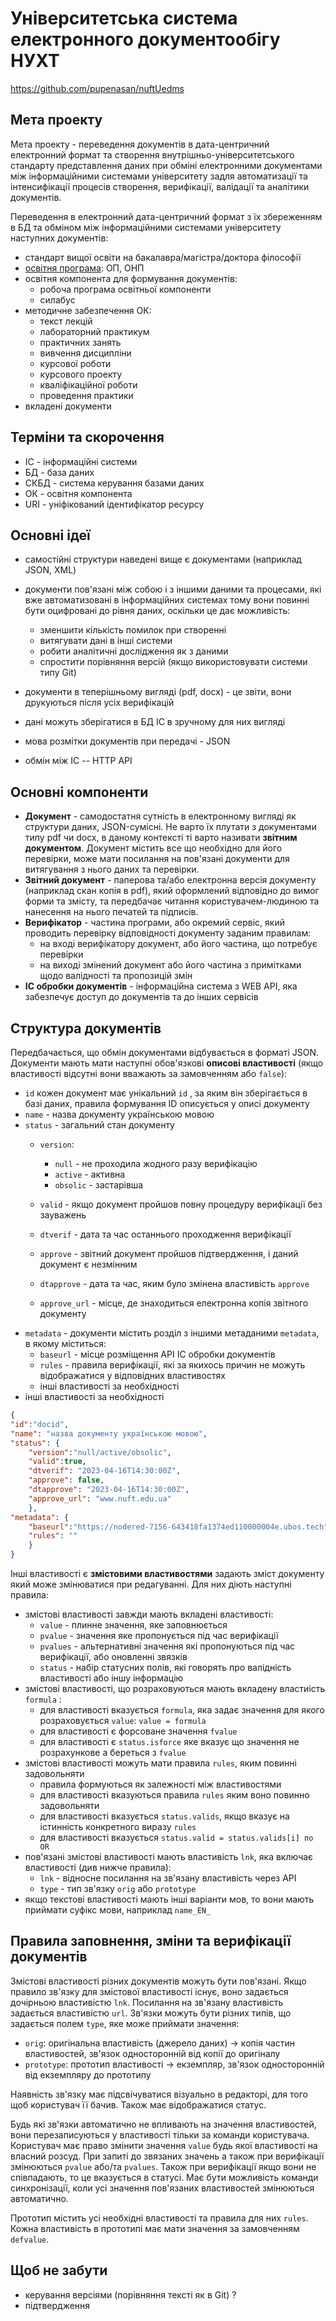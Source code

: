 # Університетська система електронного документообігу НУХТ

https://github.com/pupenasan/nuftUedms

## Мета проекту

Мета проекту - переведення документів в дата-центричний електронний формат та створення внутрішньо-університетського стандарту представлення даних при обміні електронними документами між інформаційними системами університету задля автоматизації та інтенсифікації процесів створення, верифікації, валідації та аналітики документів.   

Переведення в електронний дата-центричний формат з їх збереженням в БД та обміном між інформаційними системами університету наступних документів:

- стандарт вищої освіти на бакалавра/магістра/доктора філософії
- [освітня програма](OP.md): ОП, ОНП
- освітня компонента для формування документів:
  - робоча програма освітньої компоненти
  - силабус
- методичне забезпечення ОК:
  - текст лекцій
  - лабораторний практикум
  - практичних занять
  - вивчення дисципліни
  - курсової роботи
  - курсового проекту
  - кваліфікаційної роботи
  - проведення практики
- вкладені документи

## Терміни та скорочення

- ІС - інформаційні системи
- БД - база даних
- СКБД - система керування базами даних
- ОК - освітня компонента 
- URI - уніфікований ідентифікатор ресурсу

## Основні ідеї

- самостійні структури наведені вище є документами (наприклад JSON, XML)
- документи пов'язані між собою і з іншими даними та процесами, які вже автоматизовані в інформаційних системах тому вони повинні бути оцифровані до рівня даних, оскільки це дає можливість:
  - зменшити кількість помилок при створенні
  - витягувати дані в інші системи
  - робити аналітичні дослідження як з даними
  - спростити порівняння версій (якщо використовувати системи типу Git)
- документи в теперішньому вигляді (pdf, docx) - це звіти, вони друкуються після усіх верифікацій
- дані можуть зберігатися в БД ІС в зручному для них вигляді

- мова розмітки документів при передачі - JSON
- обмін між ІС -- HTTP API

## Основні компоненти

- **Документ** - самодостатня сутність в електронному вигляді як структури даних,  JSON-сумісні. Не варто їх плутати з документами типу pdf чи docx, в даному контексті ті варто називати **звітним документом**.  Документ містить все що необхідно для його перевірки, може мати посилання на пов'язані документи для витягування з нього даних та перевірки.   
- **Звітний документ** - паперова та/або електронна версія документу (наприклад скан копія в pdf), який оформлений відповідно до вимог форми та змісту, та передбачає читання користувачем-людиною та нанесення на нього печатей та підписів.   
- **Верифікатор** - частина програми, або окремий сервіс, який проводить перевірку відповідності документу заданим правилам:
  - на вході верифікатору документ, або його частина, що потребує перевірки
  - на виході змінений документ або його частина з примітками щодо валідності та пропозицій змін
- **ІС обробки документів**  - інформаційна система з WEB API, яка забезпечує доступ до документів та до інших сервісів   

## Структура документів

Передбачається, що обмін документами відбувається в форматі JSON. Документи мають мати наступні обов'язкові **описові властивості** (якщо властивості відсутні вони вважають за замовченням або `false`):

- `id` кожен документ має унікальний `id` , за яким він зберігається в базі даних, правила формування ID описується у описі документу
- `name` - назва документу українською мовою
- `status` - загальний стан документу
  - `version`:
    - `null` - не проходила жодного разу верифікацію
    - `active` - активна
    - `obsolic` - застарівша   

  - `valid` - якщо документ пройшов повну процедуру верифікації без зауважень
  - `dtverif` - дата та час останнього проходження верифікації
  - `approve` - звітний документ пройшов підтвердження, і даний документ є незмінним
  - `dtapprove` - дата та час, яким було змінена властивість `approve` 
  - `approve_url` - місце, де знаходиться електронна копія звітного документу  
- `metadata` - документи містить розділ з іншими метаданими `metadata`, в якому міститься:
  - `baseurl` - місце розміщення API ІС обробки документів
  - `rules` - правила верифікації, які за якихось причин не можуть відображатися у відповідних властивостях 
  - інші властивості за необхідності
- інші властивості за необхідності

```json
{
"id":"docid",
"name": "назва документу українською мовою",
"status": {
    "version":"null/active/obsolic",
    "valid":true,
    "dtverif": "2023-04-16T14:30:00Z",
    "approve": false,
    "dtapprove": "2023-04-16T14:30:00Z",
    "approve_url": "www.nuft.edu.ua"
	},    
"metadata": {
    "baseurl":"https://nodered-7156-643418fa1374ed110000004e.ubos.tech",
    "rules": ""  
	}
}
```

Інші властивості є **змістовими властивостями** задають зміст документу який може змінюватися при редагуванні. Для них діють наступні правила:

- змістові властивості завжди мають вкладені властивості:
  - `value` - плинне значення, яке заповнюється
  - `pvalue` - значення яке пропонується під час верифікації
  - `pvalues` - альтернативні значення які пропонуються під час верифікації, або оновленні звязків   
  - `status` - набір статусних полів, які говорять про валідність властивості або іншу інформацію
- змістові властивості, що розраховуються мають вкладену властиість  `formula` :
  - для властивості вказується `formula`, яка задає значення для якого розраховується `value`: `value = formula`
  - для властивості є форсоване значення `fvalue`
  - для властивості є `status.isforce` яке вказує що значення не розрахункове а береться з `fvalue`
- змістові властивості можуть мати правила `rules`, яким повинні задовольняти
  - правила формуються як залежності між властивостями
  - для властивості вказуються правила `rules` яким воно повинно задовольняти
  - для властивості вказується `status.valids`, якщо вказує на істинність конкретного виразу `rules`
  - для властивості вказується `status.valid = status.valids[i] по OR ` 
- пов'язані змістові властивості мають властивість `lnk`, яка включає властивості (див нижче правила):
  - `lnk` - відносне посилання на зв'язану властивість через API
  - `type` - тип зв'язку  `orig` або `prototype`
- якщо текстові властивості мають інші варіанти мов, то вони мають приймати суфікс мови, наприклад `name_EN_`

## Правила заповнення, зміни та верифікації документів

Змістові властивості різних документів можуть бути пов'язані. Якщо правило зв'язку для змістової властивості існує, воно задається дочірньою властивістю `lnk`. Посилання на зв'язану властивість задається властивістю `url`. Зв'язки можуть бути різних типів, що задається полем `type`, яке може приймати значення:

- `orig`: оригінальна властивість (джерело даних) -> копія частин властивостей, зв'язок односторонній від копії до оригіналу
- `prototype`: прототип властивості -> екземпляр, зв'язок односторонній від екземпляру до прототипу 

Наявність зв'язку має підсвічуватися візуально в редакторі, для того щоб користувач її бачив. Також має відображатися статус. 

Будь які зв'язки автоматично не впливають на значення властивостей, вони перезаписуються у властивості тільки за команди користувача. Користувач має право змінити значення `value` будь якої властивості на власний розсуд. При запиті до звязаних значень а також при верифікації змінюються `pvalue` або/та  `pvalues`. Також при верифікації якщо вони не співпадають, то це вказується в статусі. Має бути можливість команди синхронізації, коли усі значення пов'язаних властивостей змінюються автоматично.    

Прототип містить усі необхідні властивості та правила для них `rules`. Кожна властивість в прототипі має мати значення за замовченням `defvalue`. 



## Щоб не забути

- керування версіями (порівняння тексті як в Git) ?
- підтвердження 
